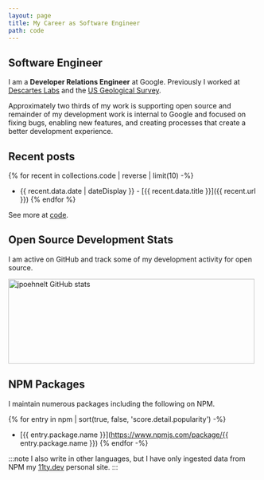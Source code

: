 ```yaml
---
layout: page
title: My Career as Software Engineer
path: code
---
```


## Software Engineer

I am a **Developer Relations Engineer** at Google. Previously I worked at [Descartes Labs](https://www.descarteslabs.com/) and the [US Geological Survey](https://www.usgs.gov/).

Approximately two thirds of my work is supporting open source and remainder of my development work is internal to Google and focused on fixing bugs, enabling new features, and creating processes that create a better development experience.

## Recent posts

{% for recent in collections.code | reverse | limit(10) -%}
* {{ recent.data.date | dateDisplay }} - [{{ recent.data.title }}]({{ recent.url }})
{% endfor %}

See more at <a class="tag code" href="/tag/code">code</a>.
## Open Source Development Stats
I am active on GitHub and track some of my development activity for open source.

<img src="https://github-readme-stats.vercel.app/api?username=jpoehnelt&show_icons=true&&theme=nord&hide_border=true&count_private=true&hide=issues&custom_title=Github%20Stats" width="495" height="170" alt="jpoehnelt GitHub stats"/>

## NPM Packages

I maintain numerous packages including the following on NPM.

{% for entry in npm | sort(true, false, 'score.detail.popularity') -%}
- [{{ entry.package.name }}](https://www.npmjs.com/package/{{ entry.package.name }})
{% endfor -%}

:::note
I also write in other languages, but I have only ingested data from NPM my [11ty.dev](https://11ty.dev) personal site.
:::

